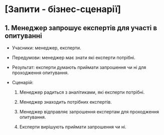 # [Запити - бізнес-сценарії]

## 1. Менеджер запрошує експертів для участі в опитуванні

- Учасники: менеджер, експерти.

- Передумови: менеджер має знати які експерти потрібні.

- Результат: експерти думають приймати запрошення чи ні для проходження опитування.

- Сценарій:

	1. Менеджер радиться з аналітиками, які експерти потрібні.
	
	2. Менеджер знаходить потрібних експертів.
	
	3. Менеджер відправляє запрошення експертам для проходження опитування.
	
	4. Експерти вирішують приймати запрошення чи ні.
